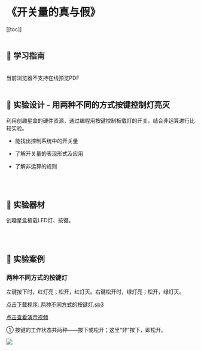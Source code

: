 # 《开关量的真与假》

[[toc]]
<br><br>

## 📒 学习指南

<br>
<object data="/tutorial/starbox_yj/pdf/第6课开关量的真与假.pdf" type="application/pdf" width=1200 height=800 name="开关量的真与假">
当前浏览器不支持在线预览PDF
</object>

<br>
<br>

## 📐 实验设计 - 用两种不同的方式按键控制灯亮灭

利用创趣星盒的硬件资源，通过编程用按键控制板载灯的开关，结合非运算进行比较实验。

- 能找出控制系统中的开关量

- 了解开关量的表现形式及应用

- 了解非运算的规则

<br><br>

## 🧰 实验器材

创趣星盒板载LED灯、按键。

<br><br>

## 🌰 实验案例

### 两种不同方式的按键灯

左键按下时，红灯亮；松开，红灯灭。右键松开时，绿灯亮；松开，绿灯灭。

<a href="/tutorial/starbox_yj/sb3/02/两种不同方式的按键灯.sb3">点击下载程序: 两种不同方式的按键灯.sb3</a>

<a href="https://www.cfunworld.com" target="_blank">点击查看演示视频</a>

① 按键的工作状态共两种——按下或松开；这里“非”按下，即松开。

<img src="/images/02/两种不同方式的按键灯.png">








